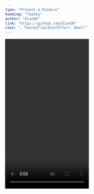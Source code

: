 ```yaml
---
type: "Present & Dismiss"
heading: "Taasky"
author: "DianQK"
link: "https://github.com/DianQK"
case: "。TaaskyFlip(blurEffect: Bool)"
---
```


<video id="video" width="275" height="490" controls="" preload="assets/videos/present/Taasky.mov" loop>
<source src="assets/videos/present/Taasky.mov" type="video/mp4">
</video>
